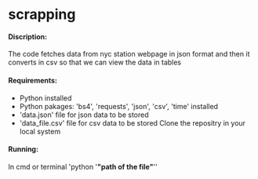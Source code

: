 # scrapping
#### Discription:
The code fetches data from nyc station webpage in json format and then it 
converts in csv so that we can view the data in tables 

#### Requirements:
* Python installed 
* Python pakages: 'bs4', 'requests', 'json', 'csv', 'time' installed 
* 'data.json' file for json data to be stored 
* 'data_file.csv' file for csv data to be stored 
Clone the repositry in your local system 

#### Running:
In cmd or terminal
'python '**"path of the file"**''


